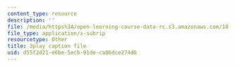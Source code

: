 ```yaml
---
content_type: resource
description: ''
file: /media/https%3A/open-learning-course-data-rc.s3.amazonaws.com/18-02-multivariable-calculus-fall-2007/d55f2d21e6be5ecb91deca06dce274d6_CdoRiNSrqI.vtt
file_type: application/x-subrip
resourcetype: Other
title: 3play caption file
uid: d55f2d21-e6be-5ecb-91de-ca06dce274d6
---
```

